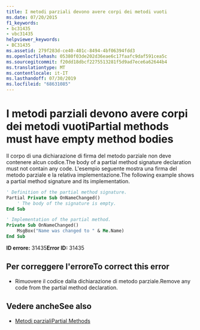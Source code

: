 ```yaml
---
title: I metodi parziali devono avere corpi dei metodi vuoti
ms.date: 07/20/2015
f1_keywords:
- bc31435
- vbc31435
helpviewer_keywords:
- BC31435
ms.assetid: 279f283d-ce40-401c-8494-4bf06394fdd3
ms.openlocfilehash: 05380f03de202d36eae6c17faafc9daf591cea5c
ms.sourcegitcommit: f20dd18dbcf2275513281f5d9ad7ece6a62644b4
ms.translationtype: MT
ms.contentlocale: it-IT
ms.lasthandoff: 07/30/2019
ms.locfileid: "68631085"
---
```

# <a name="partial-methods-must-have-empty-method-bodies"></a><span data-ttu-id="8ea10-102">I metodi parziali devono avere corpi dei metodi vuoti</span><span class="sxs-lookup"><span data-stu-id="8ea10-102">Partial methods must have empty method bodies</span></span>
<span data-ttu-id="8ea10-103">Il corpo di una dichiarazione di firma del metodo parziale non deve contenere alcun codice.</span><span class="sxs-lookup"><span data-stu-id="8ea10-103">The body of a partial method signature declaration must not contain any code.</span></span> <span data-ttu-id="8ea10-104">L'esempio seguente mostra una firma del metodo parziale e la relativa implementazione.</span><span class="sxs-lookup"><span data-stu-id="8ea10-104">The following example shows a partial method signature and its implementation.</span></span>

```vb
' Definition of the partial method signature.
Partial Private Sub OnNameChanged()
    ' The body of the signature is empty.
End Sub
```

```vb
' Implementation of the partial method.
Private Sub OnNameChanged()
    MsgBox("Name was changed to " & Me.Name)
End Sub
```

 <span data-ttu-id="8ea10-105">**ID errore:** 31435</span><span class="sxs-lookup"><span data-stu-id="8ea10-105">**Error ID:** 31435</span></span>

## <a name="to-correct-this-error"></a><span data-ttu-id="8ea10-106">Per correggere l'errore</span><span class="sxs-lookup"><span data-stu-id="8ea10-106">To correct this error</span></span>

- <span data-ttu-id="8ea10-107">Rimuovere il codice dalla dichiarazione di metodo parziale.</span><span class="sxs-lookup"><span data-stu-id="8ea10-107">Remove any code from the partial method declaration.</span></span>

## <a name="see-also"></a><span data-ttu-id="8ea10-108">Vedere anche</span><span class="sxs-lookup"><span data-stu-id="8ea10-108">See also</span></span>

- [<span data-ttu-id="8ea10-109">Metodi parziali</span><span class="sxs-lookup"><span data-stu-id="8ea10-109">Partial Methods</span></span>](../../visual-basic/programming-guide/language-features/procedures/partial-methods.md)
